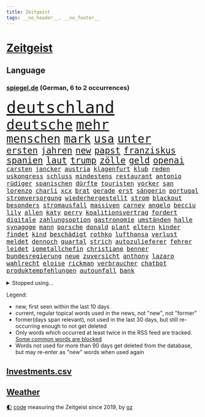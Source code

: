 ```yaml
---
title: Zeitgeist
tags: __no_header__, __no_footer__
---
```


# [Zeitgeist](https://oliz.io/zeitgeist/)

## Language

<h3><a href="https://www.spiegel.de" target="_blank">spiegel.de</a> (German, 6 to 2 occurrences)</h3>
<p style="font-family:monospace">
<span style="font-size:32pt"><a href="news_links.html#deutschland" class="current">deutschland</a></span>
<br>
<span style="font-size:27pt"><a href="news_links.html#deutsche" class="current">deutsche</a></span>
<span style="font-size:27pt"><a href="news_links.html#mehr" class="current">mehr</a></span>
<br>
<span style="font-size:22pt"><a href="news_links.html#menschen" class="current">menschen</a></span>
<span style="font-size:22pt"><a href="news_links.html#mark" class="current">mark</a></span>
<span style="font-size:22pt"><a href="news_links.html#usa" class="current">usa</a></span>
<span style="font-size:22pt"><a href="news_links.html#unter" class="current">unter</a></span>
<br>
<span style="font-size:17pt"><a href="news_links.html#ersten" class="current">ersten</a></span>
<span style="font-size:17pt"><a href="news_links.html#jahren" class="current">jahren</a></span>
<span style="font-size:17pt"><a href="news_links.html#new" class="current">new</a></span>
<span style="font-size:17pt"><a href="news_links.html#papst" class="current">papst</a></span>
<span style="font-size:17pt"><a href="news_links.html#franziskus" class="current">franziskus</a></span>
<span style="font-size:17pt"><a href="news_links.html#spanien" class="current">spanien</a></span>
<span style="font-size:17pt"><a href="news_links.html#laut" class="current">laut</a></span>
<span style="font-size:17pt"><a href="news_links.html#trump" class="current">trump</a></span>
<span style="font-size:17pt"><a href="news_links.html#zölle" class="current">zölle</a></span>
<span style="font-size:17pt"><a href="news_links.html#geld" class="current">geld</a></span>
<span style="font-size:17pt"><a href="news_links.html#openai" class="current">openai</a></span>
<br>
<span style="font-size:12pt"><a href="news_links.html#carsten" class="current">carsten</a></span>
<span style="font-size:12pt"><a href="news_links.html#jancker" class="new">jancker</a></span>
<span style="font-size:12pt"><a href="news_links.html#austria" class="current">austria</a></span>
<span style="font-size:12pt"><a href="news_links.html#klagenfurt" class="new">klagenfurt</a></span>
<span style="font-size:12pt"><a href="news_links.html#klub" class="current">klub</a></span>
<span style="font-size:12pt"><a href="news_links.html#reden" class="current">reden</a></span>
<span style="font-size:12pt"><a href="news_links.html#uskongress" class="current">uskongress</a></span>
<span style="font-size:12pt"><a href="news_links.html#schluss" class="current">schluss</a></span>
<span style="font-size:12pt"><a href="news_links.html#mindestens" class="current">mindestens</a></span>
<span style="font-size:12pt"><a href="news_links.html#restaurant" class="new">restaurant</a></span>
<span style="font-size:12pt"><a href="news_links.html#antonio" class="current">antonio</a></span>
<span style="font-size:12pt"><a href="news_links.html#rüdiger" class="current">rüdiger</a></span>
<span style="font-size:12pt"><a href="news_links.html#spanischen" class="current">spanischen</a></span>
<span style="font-size:12pt"><a href="news_links.html#dürfte" class="current">dürfte</a></span>
<span style="font-size:12pt"><a href="news_links.html#touristen" class="current">touristen</a></span>
<span style="font-size:12pt"><a href="news_links.html#yorker" class="current">yorker</a></span>
<span style="font-size:12pt"><a href="news_links.html#san" class="current">san</a></span>
<span style="font-size:12pt"><a href="news_links.html#lorenzo" class="current">lorenzo</a></span>
<span style="font-size:12pt"><a href="news_links.html#charli" class="current">charli</a></span>
<span style="font-size:12pt"><a href="news_links.html#xcx" class="current">xcx</a></span>
<span style="font-size:12pt"><a href="news_links.html#brat" class="current">brat</a></span>
<span style="font-size:12pt"><a href="news_links.html#gerade" class="current">gerade</a></span>
<span style="font-size:12pt"><a href="news_links.html#erst" class="current">erst</a></span>
<span style="font-size:12pt"><a href="news_links.html#sängerin" class="current">sängerin</a></span>
<span style="font-size:12pt"><a href="news_links.html#portugal" class="current">portugal</a></span>
<span style="font-size:12pt"><a href="news_links.html#stromversorgung" class="current">stromversorgung</a></span>
<span style="font-size:12pt"><a href="news_links.html#wiederhergestellt" class="new">wiederhergestellt</a></span>
<span style="font-size:12pt"><a href="news_links.html#strom" class="current">strom</a></span>
<span style="font-size:12pt"><a href="news_links.html#blackout" class="new">blackout</a></span>
<span style="font-size:12pt"><a href="news_links.html#besonders" class="current">besonders</a></span>
<span style="font-size:12pt"><a href="news_links.html#stromausfall" class="current">stromausfall</a></span>
<span style="font-size:12pt"><a href="news_links.html#massiven" class="current">massiven</a></span>
<span style="font-size:12pt"><a href="news_links.html#carney" class="current">carney</a></span>
<span style="font-size:12pt"><a href="news_links.html#angelo" class="new">angelo</a></span>
<span style="font-size:12pt"><a href="news_links.html#becciu" class="new">becciu</a></span>
<span style="font-size:12pt"><a href="news_links.html#lily" class="current">lily</a></span>
<span style="font-size:12pt"><a href="news_links.html#allen" class="current">allen</a></span>
<span style="font-size:12pt"><a href="news_links.html#katy" class="current">katy</a></span>
<span style="font-size:12pt"><a href="news_links.html#perry" class="current">perry</a></span>
<span style="font-size:12pt"><a href="news_links.html#koalitionsvertrag" class="current">koalitionsvertrag</a></span>
<span style="font-size:12pt"><a href="news_links.html#fordert" class="current">fordert</a></span>
<span style="font-size:12pt"><a href="news_links.html#digitale" class="current">digitale</a></span>
<span style="font-size:12pt"><a href="news_links.html#zahlungsoption" class="new">zahlungsoption</a></span>
<span style="font-size:12pt"><a href="news_links.html#gastronomie" class="new">gastronomie</a></span>
<span style="font-size:12pt"><a href="news_links.html#umständen" class="current">umständen</a></span>
<span style="font-size:12pt"><a href="news_links.html#halle" class="current">halle</a></span>
<span style="font-size:12pt"><a href="news_links.html#synagoge" class="current">synagoge</a></span>
<span style="font-size:12pt"><a href="news_links.html#mann" class="current">mann</a></span>
<span style="font-size:12pt"><a href="news_links.html#porsche" class="current">porsche</a></span>
<span style="font-size:12pt"><a href="news_links.html#donald" class="current">donald</a></span>
<span style="font-size:12pt"><a href="news_links.html#plant" class="current">plant</a></span>
<span style="font-size:12pt"><a href="news_links.html#eltern" class="current">eltern</a></span>
<span style="font-size:12pt"><a href="news_links.html#kinder" class="current">kinder</a></span>
<span style="font-size:12pt"><a href="news_links.html#findet" class="current">findet</a></span>
<span style="font-size:12pt"><a href="news_links.html#kind" class="current">kind</a></span>
<span style="font-size:12pt"><a href="news_links.html#beschädigt" class="current">beschädigt</a></span>
<span style="font-size:12pt"><a href="news_links.html#rothko" class="new">rothko</a></span>
<span style="font-size:12pt"><a href="news_links.html#lufthansa" class="current">lufthansa</a></span>
<span style="font-size:12pt"><a href="news_links.html#verlust" class="current">verlust</a></span>
<span style="font-size:12pt"><a href="news_links.html#meldet" class="current">meldet</a></span>
<span style="font-size:12pt"><a href="news_links.html#dennoch" class="current">dennoch</a></span>
<span style="font-size:12pt"><a href="news_links.html#quartal" class="current">quartal</a></span>
<span style="font-size:12pt"><a href="news_links.html#strich" class="current">strich</a></span>
<span style="font-size:12pt"><a href="news_links.html#autozulieferer" class="current">autozulieferer</a></span>
<span style="font-size:12pt"><a href="news_links.html#fehrer" class="new">fehrer</a></span>
<span style="font-size:12pt"><a href="news_links.html#leidet" class="current">leidet</a></span>
<span style="font-size:12pt"><a href="news_links.html#igmetallchefin" class="new">igmetallchefin</a></span>
<span style="font-size:12pt"><a href="news_links.html#christiane" class="current">christiane</a></span>
<span style="font-size:12pt"><a href="news_links.html#benner" class="new">benner</a></span>
<span style="font-size:12pt"><a href="news_links.html#bundesregierung" class="current">bundesregierung</a></span>
<span style="font-size:12pt"><a href="news_links.html#neue" class="current">neue</a></span>
<span style="font-size:12pt"><a href="news_links.html#zuversicht" class="current">zuversicht</a></span>
<span style="font-size:12pt"><a href="news_links.html#anthony" class="current">anthony</a></span>
<span style="font-size:12pt"><a href="news_links.html#lazaro" class="new">lazaro</a></span>
<span style="font-size:12pt"><a href="news_links.html#wahlrecht" class="current">wahlrecht</a></span>
<span style="font-size:12pt"><a href="news_links.html#eloise" class="new">eloise</a></span>
<span style="font-size:12pt"><a href="news_links.html#rickman" class="new">rickman</a></span>
<span style="font-size:12pt"><a href="news_links.html#verbraucher" class="current">verbraucher</a></span>
<span style="font-size:12pt"><a href="news_links.html#chatbot" class="current">chatbot</a></span>
<span style="font-size:12pt"><a href="news_links.html#produktempfehlungen" class="new">produktempfehlungen</a></span>
<span style="font-size:12pt"><a href="news_links.html#autounfall" class="current">autounfall</a></span>
<span style="font-size:12pt"><a href="news_links.html#bank" class="current">bank</a></span>
</p>
<details>
<summary>Stopped using...</summary>
<p class="former" style="font-size:12pt">
regel(1651) bevor(1650) bieten(1650) leichter(1650) diskussion(1649) vorbereitet(1649) bedeuten(1648) erklärte(1648) niederländische(1648) tieren(1648) vierte(1648) bitte(1647) gefährlichen(1647) smartphone(1647) neuseeland(1646) sexuelle(1646) sicherheitsbehörden(1646) bundespräsident(1645) gastgeber(1645) material(1645) positiv(1645) standort(1645) thailand(1645) 2015(1644) bedenken(1644) anstieg(1643) ausgesprochen(1643) depressionen(1643) lust(1643) niveau(1643) nötig(1643) ruhe(1643) sekunden(1643) teilte(1643) beraten(1642) provinz(1642) theater(1642) manuel(1641) favoriten(1640) freilassung(1640) 50000(1639) anlass(1639) meint(1639) oktober(1639) polen(1639) strecke(1639) umwelt(1639) verfassungsschutz(1639) joachim(1638) konjunktur(1638) aufgehoben(1637) bestätigen(1636) polens(1636) zusammenhang(1636) anhänger(1635) durfte(1635) entsetzen(1635) investitionen(1635) werke(1635) west(1635) beiträge(1634) körperverletzung(1634) voraus(1634) zugelassen(1634) bundestrainer(1633) glauben(1633) projekt(1633) nachfrage(1631) nutzt(1631) zinsen(1631) e(1630) alarmiert(1629) distanz(1629) feld(1629) gering(1629) bewegen(1628) distanziert(1628) überleben(1628) echten(1627) begriff(1626) betrifft(1626) dran(1626) spitzenreiter(1626) außerhalb(1625) bundesgerichtshof(1625) kooperation(1622) schrecken(1619) spenden(1619) papier(1618) aufgetaucht(1615) händler(1614) not(1613) hinweis(1609) profis(1609) vermisste(1608) olympia(1601) umbau(1550) öffnet(1534) carlos(1495) fachkräftemangel(1393) zerstörte(1387) schrumpft(1377) bundesanwaltschaft(1374) freigesprochen(1372) tour(1370) verbunden(1367) erscheint(1351) kollision(1348) ampel(1316) schlafen(1313) mike(1310) ampelkoalition(1301) bekräftigt(1288) demo(1287) fachkräfte(1276) zentralen(1276) einschätzungen(1272) roth(1256) otto(1229) invasion(1219) öffentlichrechtlichen(1215) fördern(1204) gerichte(1178) verantwortlichen(1156) positiven(1154) flughäfen(1152) schneiden(1130) unmittelbar(1128) nebenbei(1124) gefangenschaft(1119) nationalelf(1099) verärgert(1068) harter(1067) westjordanland(1067) debattiert(1052) kandidat(1045) nationale(1027) grün(1021) deutsch(1019) fassungslos(1008) toilette(992) effekt(990) nation(977) entstehen(949) tel(936) irland(931) nationaltrainer(931) aviv(925) staatsanwalt(915) razzien(912) alice(903) luftangriffe(888) gesprengt(880) kampfjets(878) jüdische(874) pop(862) technische(862) gelegenheit(850) traut(849) aufgelöst(845) dritter(841) jung(832) vorstand(830) minderjährige(818) initiative(817) bewahren(809) verdächtigt(806) alcaraz(803) technologie(800) leon(799) loswerden(782) stil(781) hamilton(767) lewis(767) rivalen(767) angenommen(755) ferrari(749) arbeitskräfte(745) gründung(739) veröffentlichte(725) fühlte(719) höchststand(708) arbeiter(707) kane(700) seltsame(700) pilot(695) 9(688) lebensgefährlich(686) schlagabtausch(685) objekte(680) anschluss(664) schuldenbremse(662) verriet(656) afdpolitiker(642) essener(636) vormittag(635) journalistin(632) zeitgleich(630) entpuppt(629) staus(623) lady(612) verfolgung(591) 24jährige(590) 03(589) reformiert(572) auswertung(571) besserung(570) hymne(570) eingeschränkt(565) harsche(565) horst(565) rolf(565) mehrmals(564) sportlich(559) mars(549) handball(542) kriegen(542) kundgebung(541) wütend(540) stimmte(535) neonazis(529) mancherorts(526) wagt(525) club(515) empfehlungen(511) sprecherin(510) manch(509) einschnitte(505) gespalten(504) kostenlos(504) produzent(500) bereichen(496) kapitän(493) verspätung(493) sowohl(492) straftäter(486) versteht(482) historischer(477) dorthin(475) oma(473) machtwechsel(468) abgefeuert(467) gezahlt(465) behandlung(464) rammte(461) mögen(457) normalerweise(453) audi(452) schritten(452) jörg(447) michel(443) sap(440) piloten(434) reichsten(434) staub(434) wüste(433) gefühle(430) gesichtet(428) heiraten(428) bunte(426) offenbaren(426) mauer(425) nationalsozialismus(423) vizepräsidentin(421) zerlegt(421) häusern(420) leichtathletik(415) 17jähriger(409) gäbe(409) klette(409) mitspieler(409) polizeibeamte(409) raf(409) ranking(408) sitze(405) wirtschaftskrise(404) zentimeter(403) rechtslage(399) scheidung(399) bundesland(397) dienen(397) klagte(397) rhetorik(397) fotografiert(395) planung(395) vorab(392) überlassen(391) autoindustrie(390) vertritt(390) plastik(388) geringer(387) halbzeit(387) bgh(385) diana(381) drittes(379) boss(378) kulissen(376) therapie(375) leidenschaft(372) potenzial(370) studien(367) polizistin(361) set(361) rechnung(360) vehement(360) türen(357) anschläge(356) versuchter(355) diplomatischen(354) ewig(350) relativ(350) wittert(347) grenzkontrollen(346) rafael(345) autobranche(343) hals(343) laufender(343) 28jährige(336) vergnügen(335) kryptowährung(334) perfekt(334) vermitteln(333) gene(332) stärkere(331) france(329) nirgendwo(329) brutalen(328) polarisiert(328) besitzt(327) verdachtsfall(325) match(321) stiegen(321) kleinstadt(320) verbrenneraus(319) breiten(317) türkischer(315) eingesperrt(312) tourist(311) polizeigewalt(309) suchten(306) lauern(303) demi(301) gesteuert(298) exfreundin(296) süddeutschland(296) warnte(296) bürgerinnen(294) talent(294) günstig(292) interaktiven(291) kurioser(290) jemanden(288) kümmern(286) weidel(286) nuri(285) ruf(285) friseur(284) medikamente(284) müdigkeit(284) westküste(284) sperren(283) wanderer(280) passende(278) königliche(277) mittelschicht(276) ran(276) zerstörten(273) gesichert(271) gefühlen(270) gere(270) starkem(270) löschen(264) lass(263) 130(262) fritz(260) hose(260) schwierigen(258) bundesnetzagentur(256) impfstoff(254) behauptete(253) mobilisieren(253) bordell(252) klimakonferenz(252) sozialdemokrat(250) aktionäre(249) suchmaschine(248) verzweifelt(248) kürzungen(247) mittag(247) geheimen(246) lka(246) sitzung(245) vermeidet(245) äußere(241) inhaftierten(239) sperrt(239) venezuelas(238) georgia(236) konzernchef(236) umfragewerte(236) versprach(236) astronomie(233) drohender(232) senden(232) staatsoberhaupt(232) reformieren(230) schnäppchen(230) 82(229) begleiter(228) daniela(227) júnior(227) anhängern(226) rekrutiert(226) dankesrede(225) khan(225) freiburger(224) kapital(224) nämlich(224) streichung(224) alarmierende(221) austritt(220) florentina(220) holzinger(220) neuanfang(220) nordseeinsel(218) cem(217) ungewiss(217) özdemir(217) gegenden(216) parteifreund(216) geldbeutel(214) trost(214) flüchtete(213) jakob(213) liam(213) verbraucherzentrale(211) legendären(210) scheidende(210) krebserkrankung(207) leipziger(206) wiedereinzug(206) bruchteil(204) hofiert(202) dauerten(201) namibia(201) stimmten(201) fossilien(200) gomez(200) handyverbot(200) selena(200) torhüterin(200) wahrheiten(199) wmqualifikation(199) gisèle(197) juristischen(197) mittelalter(197) verüben(197) biathlon(195) befragten(194) milizen(193) pelicot(192) gewagt(191) toiletten(191) überwachungskamera(191) begeisterte(190) westens(190) monats(188) goretzka(187) mutmaßlichem(187) republikanern(187) anzeigen(186) eineinhalb(185) konkreten(184) echter(183) rechtsextremist(183) techkonzern(183) mächtigsten(182) renommierte(182) strackzimmermann(182) asylanträge(181) gründete(181) günstigere(180) mutterschaft(180) seitenhieb(180) arizona(179) adhs(178) klopfen(178) vorsorglich(178) laufenden(176) korruptionsvorwürfen(175) maler(174) tsg(174) hilflos(173) einführen(171) größeres(171) kifirma(171) teslas(169) branchenverband(168) lebenszeichen(168) apokalypse(167) autobiografie(165) han(165) kategorien(165) konzernchefs(165) schwärmt(164) busse(163) zustände(163) bundesrat(162) gesteigert(162) lucy(162) eddie(161) leser(161) jake(160) spdfraktionschef(160) tarifstreit(160) zendaya(159) auswege(158) psychiatrischen(158) akkuschrauber(157) richtete(154) schlappe(153) trumpberater(153) synthetische(152) wahldebakel(152) hamdan(151) glücksfall(150) ruhen(150) ukrainekriegs(150) wirtschaftsgipfel(150) anschaffung(149) traditionell(149) kurden(148) kurdische(147) mangelhafte(147) milliardenhöhe(147) runden(147) schläft(147) university(147) aldi(146) gewaltige(146) kürzen(146) tankstelle(146) lopez(145) mobile(145) knickt(144) wirtschaftswende(144) funkt(142) verstanden(142) wortbruch(142) herzog(140) sprint(140) sms(139) orlando(138) ausfällen(137) kartons(137) ausgaben(135) greenpeace(135) australiens(134) bundestages(134) ignoranz(134) intendantin(134) zocken(133) geschrumpft(132) scharfer(132) schwangerschaftsabbrüche(132) fähigkeiten(131) konferenz(131) kunststück(131) ussängerin(131) wal(131) wecken(131) demonstrierende(130) einreisekontrollen(130) wirtschaftsweise(130) apotheke(128) boxlegende(128) eingeschaltet(128) geschätzt(128) lenkrad(128) tyson(128) stützpunkt(127) nikita(126) barrier(125) nachgewiesen(125) abheben(124) accounts(124) begehrt(124) syrischen(124) wggarantie(123) mexikanische(122) true(121) befragung(120) bemerkenswerte(120) bezieht(120) hilfsorganisation(120) ärztliche(120) gadgets(119) jair(119) lüneburg(119) spiekeroog(119) verschieben(119) bonn(118) manches(118) faschismus(117) jeans(117) teamkollege(117) agassi(115) andre(115) graf(115) kreuzbandriss(115) morddrohungen(115) reinen(115) schauspielerinnen(115) blicke(114) dämlich(114) fbichef(114) kash(114) patel(114) vanessa(114) lettland(113) preuß(113) rachel(113) rassistisches(113) nervt(112) dankte(111) einheimischen(111) komische(111) mittelmäßig(111) afrikas(110) bedeckt(110) kannten(110) schwerem(110) verwirrung(110) ankündigungen(109) konkurrieren(109) norweger(109) adidas(108) großeltern(108) spendete(108) befeuern(107) forschungsteam(107) gesundheitssystem(107) praktischen(107) verstößen(107) brad(106) pitt(106) verhandlung(106) axt(105) dasselbe(105) prinzen(105) heide(104) längsten(104) messenger(104) ministerium(104) rückte(104) umstrittensten(104) feministischen(103) memes(103) schultern(103) erneuert(102) unveröffentlichte(102) zeitdruck(102) anhand(101) blind(101) schülern(101) staunen(101) griffen(100) verlockend(100) 42jährigen(99) tilgen(99) unterwerfen(99) fda(98) fließt(98) 32jährige(97) freigelassen(97) pfeift(97) 52(96) klischee(96) selbstkritik(96) verbreitete(96) charité(95) demenz(95) freiwilligen(95) dialog(94) eingeschlafen(94) öffnete(94) camper(93) klassen(92) glaubens(91) umbenennen(91) aufzuarbeiten(90) bangkok(90) bestens(90) durchsuchten(90) enthalten(90) erarbeitet(90) grandjean(90) hüller(90) linus(90) rennserie(90) straßer(90) türsteher(90) verbreiteten(90) beispiele(89) ermittelte(89) kreuzte(89) passagiermaschine(89) socken(89) sportereignisse(89) verpflichtende(89) visualisierung(89) voranschreiten(89) anke(88) attackierten(88) baldoni(88) blake(88) elterngeld(88) gangstern(88) heathrow(88) krankenhauses(88) lively(88) nächstenliebe(88) qualifikationsspiel(88) zuhause(88) gerechtigkeit(87) kartelle(87) notstand(87) skifahren(87) staatsanwältin(87) umkreist(87) beigetragen(86) genosse(86) hochhäuser(86) neunzigerjahren(86) regisseurin(86) tabea(86) vermeintlicher(86) aufbrechen(85) bella(85) generalstaatsanwältin(85) interessanter(85) lockerung(85) scheidet(85) verschlossene(85) weltschachverband(85) dingen(84) geweckt(84) myanmars(84) ramsey(84) selbstbewusstsein(84) studentinnen(84) émile(84) gewohnheiten(83) linker(83) militärdiktatur(83) verfolgten(83) beschädigtem(82) gültig(82) nervige(82) stürze(82) unbekannt(82) verführerischer(82) versichert(82) wertvollsten(82) whiskey(82) airports(81) predigt(81) privileg(81) rechnerisch(81) spitzenturnerin(81) uneinigkeit(81) usschauspielerin(81) bauch(80) bui(80) gesunden(80) sensibel(80) unomenschenrechtsbüro(80) 77(79) auftragslage(79) dänischer(79) kurznachrichtendienst(79) synchronsprechen(79) tagt(79) gewalttätiger(78) klimaneutralität(78) legendärer(78) rüttelt(78) sauer(78) verwechseln(78) ablehnt(77) kreisverband(77) massiver(77) milliardenschulden(77) simbabwe(77) stromkosten(77) verkaufte(77) weltcuprennen(77) wintersport(77) darmkrebs(76) gelobt(76) gesundheitsbehörde(76) gradmesser(76) schmecken(76) simmons(76) 289(75) anteilen(75) darm(75) entgegensetzen(75) gmbh(75) herstellung(75) spezialist(75) uk(75) zuschauen(75) einsatzkräften(74) fußgängerin(74) grönländer(74) rosa(74) schlimmen(74) biathletin(73) früheres(73) petitionen(73) richtlinien(73) rsfmiliz(73) sogenannter(73) tijuana(73) weltregionen(73) haufen(72) kugelbombe(72) starlink(72) beteuern(71) geimpft(71) hase(71) manchem(71) rebellische(71) verkaufszahlen(71) zusammengeschlossen(71) erfolgsgeschichte(70) khartum(70) manipulierte(70) talk(70) anhaltspunkte(69) elend(69) erhalte(69) patricia(69) sommerspiele(69) versammelten(69) versorger(69) autismus(68) einlass(68) errungenschaften(68) station(68) sterne(68) unterkünften(68) verstimmungen(68) vertiefen(68) drinnen(67) instrument(67) mandy(67) prinzipien(67) schiffen(67) teleskop(67) konstruktiven(66) körperlich(66) premiere(66) taskforce(66) unbesiegbar(66) bestimmung(65) bündeln(65) sun(65) winzerinnen(65) yuval(65) geflügelpest(64) geschwindigkeiten(64) menschenrechtlerin(64) mies(64) orf(64) rückgängig(64) seehofer(64) tübinger(64) unterlief(64) unterrichtet(64) aufholjagd(63) chinapolitik(63) dankt(63) erdbebenopfer(63) hoffenheims(63) laptop(63) mentale(63) millionenfach(63) zugreifen(63) aufmarsch(62) handschellen(62) intrige(62) magazine(62) rettungskräften(62) vertraulichen(62) ausgelassen(61) drogensüchtige(61) gefecht(61) känguru(61) norderney(61) stella(61) unerwarteten(61) uwe(61) 1991(60) ausfindig(60) auslieferungshaft(60) friedenstruppen(60) kulturgeschichte(60) perspektive(60) bredouille(59) kapitel(59) may(59) auffanglager(58) biopic(58) verwechslung(58) wahnsinn(58) 242(57) karten(57) ländlichen(57) løkke(57) rasmussen(57) saarländische(57) andenken(56) ankläger(56) bürgergeldempfängern(56) einspringen(56) filmreif(56) fossile(56) fraktionsspitze(56) gaga(56) minerva(56) sauber(56) shakespeares(56) wolodin(56) colorado(55) dak(55) kosteten(55) lagern(55) oper(55) paraden(55) phantom(55) tarifverhandlungen(55) vollgas(55) wunschkandidat(55) angeschlagen(54) eignen(54) erbitterter(54) familienmitglieder(54) hang(54) sabotageakte(54) eitelkeit(53) niko(53) offensiv(53) protestaktion(53) unescoweltkulturerbe(53) niger(52) sicherheitskonferenz(52) tipp(52) beschießen(51) gekrönt(51) niedrigere(51) ankara(50) asylsuchenden(50) barrikaden(50) erwarteten(50) fachleuten(50) geheimnisvolle(50) kämpferisch(50) sanktioniert(50) siege(50) ungebrochen(50) ungewöhnlichem(50) altman(49) angemessen(49) berechnung(49) ioc(49) openaiceo(49) oscaracademy(49) sprachlos(49) 66jährige(48) klimazielen(48) sarkozy(48) verbrachte(48) wmgold(48) guineabissau(47) marieagnes(47) repressionen(47) rover(47) stimmzettel(47) zeche(47) ausschluss(46) maßstab(46) verängstigt(46) xai(46) ausgleichen(45) berichteten(45) karlheinz(45) runter(45) schlechtem(45) handelsrouten(44) mobilisiert(44) anschließen(43) autoritären(43) erfanden(43) katastrophale(43) leo(43) milliardeninvestitionen(43) attraktive(42) befund(42) coaching(42) entsendung(42) gremium(42) herausgeben(42) inhaftierte(42) office(42) oval(42) pfleger(42) sicherheitsfreigaben(42) weggefegt(42) alkoholkonsum(41) center(41) einkauft(41) euzölle(41) lebten(41) raumsonde(41) tv+(41) gescheiterter(40) ingebrigtsen(40) langfristigen(40) pickleball(40) terrorgruppe(40) verhalf(40) ausharren(39) gleichnamigen(39) lahme(39) auszug(38) bdi(38) dienstes(38) mehrarbeit(38) minen(38) mitsprache(38) rassismuserfahrungen(38) spdpolitikerin(38) benutzt(37) slogan(37) unverhältnismäßig(37) wohlstands(37) auseinanderdriften(36) autozölle(36) hochrangiges(36) riad(36) brötchen(35) hillary(35) kassel(35) regierungen(35) schlechteste(35) tücken(35) versprochene(35) 25jähriger(34) anderthalb(34) großrazzia(34) kollaps(34) staatsapparat(34) verbrennungsmotoren(34) wangerooge(34) bodentruppen(33) bundesinnenministerin(33) lizenzen(33) prozessauftakt(33) rechtsrucks(33) usstreitkräfte(33) anzukurbeln(32) co₂emissionen(32) elektroautohersteller(32) keines(32) mitteln(32) sbahnen(32) zweitem(32) bierchen(31) entschlossenheit(31) gegnerischen(31) händeringend(31) würdigt(31) zuschauern(31) aufrüsten(30) erdoğans(30) formel1star(30) thailändische(30) verachtung(30) beratungen(29) einiger(29) eröffnungsrede(29) galatasaray(29) ifo(29) kadaver(29) kantine(29) marschiert(29) schwarzwald(29) profitierten(28) tyrannen(28) dienten(27) einzuschätzen(27) fastenmonats(27) flüchtlingscamp(27) groko(27) story(27) unvorstellbar(27) zollankündigung(27) aufwind(26) berkeley(26) blatter(26) buchautor(26) filmgeschäft(26) hamaspropaganda(26) populäre(26) schädliche(26) bildschirm(25) conan(25) downey(25) hendrik(25) kommentatoren(25) ärmsten(25) mehrausgaben(24) schlucken(24) ukrainegipfel(24) zwangspause(24) brasiliens(23) deloitte(23) einfachen(23) eon(23) herben(23) no(23) other(23) prämien(23) technologien(23) trainern(23) updates(23) 2050(22) 22jährigen(22) 90000(22) berichterstattung(22) energiekonzern(22) gebäck(22) halfen(22) senatoren(22) symbolkraft(22) breit(21) fe(21) generell(21) hackman(21) haifa(21) o’brien(21) pisten(21) weiterzugeben(21) winzer(20) 1997(19) arakawa(19) betsy(19) europaweite(19) komiker(19) mayhem(19) arbeitsgruppen(18) bestrebungen(18) spezialeinheit(18) zweidrittelmehrheit(18) kontrollierten(17) korruptionsverdacht(17) nordseeküste(17) regierungsnahe(17) stefani(17) unkrautvernichtungsmittels(17) brisbane(16) fadenkreuz(16) fahrlässige(16) geringen(16) milliardenausgaben(16) milliardenpaket(16) nordderby(16) rekordkulisse(16) roll(16) 44jährigen(15) alleinherrscher(15) berlinschöneberg(15) case(15) cold(15) disqualifiziert(15) ehemals(15) enfant(15) euparlament(15) gebebt(15) melanie(15) terrible(15) todesumstände(15) ukrainerusslandkrieg(15) angreift(14) finanzpaket(14) juristin(14) politikwissenschaftlerin(14) spurlos(14) wombat(14) zugelegt(14) äußerten(14) batteriefabrik(13) bearbeiten(13) begrüßen(13) bestochen(13) geklauter(13) gelbe(13) kolosseum(13) long(13) nationaler(13) posieren(13) ritzen(13) teilschuld(13) tennissport(13) touristenfails(13) unpassende(13) airport(12) aufmerksam(12) brasilianische(12) bratzpop(12) einmischen(12) etappen(12) joschka(12) ludwigsburg(12) länderkammer(12) mürbe(12) osteuropa(12) arbeitgebern(11) entlarvt(11) erzeugen(11) freue(11) investitionspaket(11) kilometerweit(11) misslingt(11) motorräder(11) philippinische(11) pipeline(11) russin(11)
</p>
</details>
<p>Legend:
<ul>
<li><span class="new">new</span>, first seen within the last 10 days</li>
<li><span class="current">current</span>, regular topical words used in the news, not "new", not "former"</li>
<li><span class="former">former(days span relevant)</span>, not used in the last 30 days, but still re-occurring enough to not get deleted</li>
<li>Only words which occurred at least twice in the RSS feed are tracked. <a href="language/filters.py">Some common words are blocked</a></li>
<li>Words not used for more than 90 days get deleted from the database, but may re-enter as "new" words when used again</li>
</ul>
</p>

## [Investments](investments.html)[.csv](investments.csv)

## [Weather](weather.html)

<footer>
<a href="javascript:toggleTheme()" class="nav">🌓</a>
<a href="https://github.com/ooz/zeitgeist">code</a> measuring the Zeitgeist since 2019, by <a href="https://oliz.io">oz</a>
</footer>
